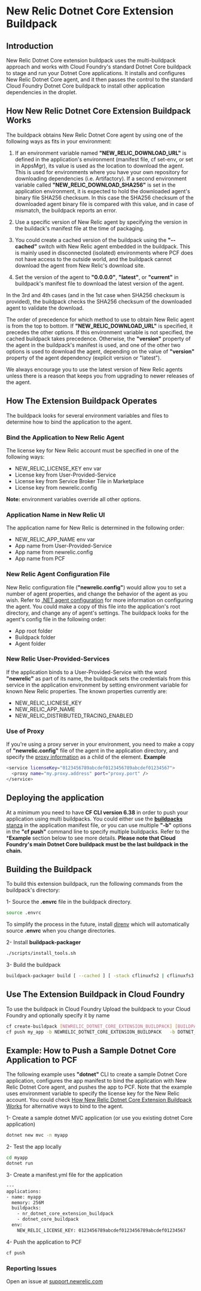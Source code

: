 
# New Relic Dotnet Core Extension Buildpack

## Introduction
New Relic Dotnet Core extension buildpack uses the multi-buildpack approach and works with Cloud Foundry's standard Dotnet Core buildpack to stage and run your Dotnet Core applications. It installs and configures New Relic Dotnet Core agent, and it then passes the control to the standard Cloud Foundry Dotnet Core buildpack to install other application dependencies in the droplet.

 


## How New Relic Dotnet Core Extension Buildpack Works
The buildpack obtains New Relic Dotnet Core agent by using one of the following ways as fits in your environment:

1. If an environment variable named **"NEW_RELIC_DOWNLOAD_URL"** is defined in the application's environment (manifest file, cf set-env, or set in AppsMgr), its value is used as the location to download the agent. This is used for environments where you have your own repository for downloading dependencies (i.e. Artifactory). If a second environment variable called **"NEW_RELIC_DOWNLOAD_SHA256"** is set in the application environment, it is expected to hold the downloaded agent's binary file SHA256 checksum. In this case the SHA256 checksum of the downloaded agent binary file is compared with this value, and in case of mismatch, the buildpack reports an error.

1. Use a specific version of New Relic agent by specifying the version in the buildack's manifest file at the time of packaging.

1. You could create a cached version of the buildpack using the **"--cached"** switch with New Relic agent embedded in the buildpack. This is mainly used in disconnected (isolated) environments where PCF does not have access to the outside world, and the buildpack cannot download the agent from New Relic's download site.

1. Set the version of the agent to **"0.0.0.0"**, **"latest"**, or **"current"** in buildpack's manifest file to download the latest version of the agent.

In the 3rd and 4th cases (and in the 1st case when SHA256 checksum is provided), the buildpack checks the SHA256 checksum of the downloaded agent to validate the download.

The order of precedence for which method to use to obtain New Relic agent is from the top to bottom. If **"NEW_RELIC_DOWNLOAD_URL"** is specified, it precedes the other options. If this environment variable is not specified, the cached buildpack takes precedence. Otherwise, the **"version"** property of the agent in the buildpack's manifest is used, and one of the other two options is used to download the agent, depending on the value of **"version"** property of the agent dependency (explicit version or "latest").

We always encourage you to use the latest version of New Relic agents unless there is a reason that keeps you from upgrading to newer releases of the agent.


## How The Extension Buildpack Operates
The buildpack looks for several environment variables and files to determine how to bind the application to the agent.


### Bind the Application to New Relic Agent
The license key for New Relic account must be specified in one of the following ways:
* NEW_RELIC_LICENSE_KEY env var
* License key from User-Provided-Service
* License key from Service Broker Tile in Marketplace
* License key from newrelic.config

**Note:** environment variables override all other options.


### Application Name in New Relic UI
The application name for New Relic is determined in the following order:
* NEW_RELIC_APP_NAME env var
* App name from User-Provided-Service
* App name from newrelic.config
* App name from PCF


### New Relic Agent Configuration File
New Relic configuration file (**"newrelic.config"**) would allow you to set a number of agent properties, and change the behavior of the agent as you wish. Refer to [.NET agent configuration][a] for more information on configuring the agent. You could make a copy of this file into the application's root directory, and change any of agent's settings. The buildpack looks for the agent's config file in the following order:
* App root folder
* Buildpack folder
* Agent folder


### New Relic User-Provided-Services
If the application binds to a User-Provided-Service with the word **"newrelic"** as part of its name, the buildpack sets the credentials from this service in the application environment by setting environment variable for known New Relic properties. The known properties currently are:
* NEW_RELIC_LICNESE_KEY
* NEW_RELIC_APP_NAME
* NEW_RELIC_DISTRIBUTED_TRACING_ENABLED


### Use of Proxy
If you're using a proxy server in your environment, you need to make a copy of **"newrelic.config"** file of the agent in the application directory, and specify the [proxy information][b] as a child of the **<service>** element. 
**Example**
```bash
<service licenseKey="0123456789abcdef0123456789abcdef01234567"> 
  <proxy name="my.proxy.address" port="proxy.port" />
</service>
```


## Deploying the application
At a minimum you need to have **CF CLI version 6.38** in order to push your application using multi buildpacks. You could either use the [**buildpacks** stanza][c] in the application manifest file, or you can use multiple **"-b"** options in the **"cf push"** command line to specify multiple buildpacks. Refer to the ***Example** section below to see more details. **Please note that Cloud Foundry's main Dotnet Core buildpack must be the last buildpack in the chain.**


## Building the Buildpack
To build this extension buildpack, run the following commands from the buildpack's directory:

1- Source the **.envrc** file in the buildpack directory.
```bash
source .envrc
```
To simplify the process in the future, install [direnv][d] which will automatically source **.envrc** when you change directories.

2- Install **buildpack-packager**
```bash
./scripts/install_tools.sh
```

3- Build the buildpack
```bash
buildpack-packager build [ --cached ] [ -stack cflinuxfs2 | cflinuxfs3 ]
```

## Use The Extension Buildpack in Cloud Foundry
To use the buildpack in Cloud Foundry
Upload the buildpack to your Cloud Foundry and optionally specify it by name

```bash
cf create-buildpack [NEWRELIC_DOTNET_CORE_EXTENSION_BUILDPACK] [BUILDPACK_ZIP_FILE_PATH] 99
cf push my_app -b NEWRELIC_DOTNET_CORE_EXTENSION_BUILDPACK   -b DOTNET_CORE_BUILDPACK
```

## Example: How to Push a Sample Dotnet Core Application to PCF
The following example uses **"dotnet"** CLI to create a sample Dotnet Core application, configures the app manifest to bind the application with New Relic Dotnet Core agent, and pushes the app to PCF. Note that the example uses environment variable to specify the license key for the New Relic account. You could check [How New Relic Dotnet Core Extension Buildpack Works](#how-new-relic-dotnet-core-extension-buildpack-works) for alternative ways to bind to the agent.

1- Create a sample dotnet MVC application (or use you existing dotnet Core application)
```bash
dotnet new mvc -n myapp
```

2- Test the app locally
```bash
cd myapp
dotnet run
```

3- Create a manifest.yml file for the application
```bash
---
applications:
- name: myapp
  memory: 256M
  buildpacks:
    - nr_dotnet_core_extension_buildpack
    - dotnet_core_buildpack
  env:
    NEW_RELIC_LICENSE_KEY: 0123456789abcdef0123456789abcdef01234567

```

4- Push the application to PCF
```bash
cf push
```







### Reporting Issues
Open an issue at [support.newrelic.com](https://support.newrelic.com/)



[a]: https://docs.newrelic.com/docs/agents/net-agent/configuration/net-agent-configuration
[b]: https://docs.newrelic.com/docs/agents/net-agent/configuration/net-agent-configuration#proxy
[c]: https://docs.cloudfoundry.org/devguide/deploy-apps/manifest.html#buildpack
[d]: https://direnv.net/
